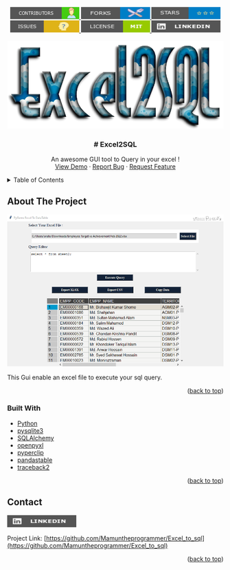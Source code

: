 
<div  align="center" >
  <a href="https://github.com/Mamuntheprogrammer/Excel_to_sql/graphs/contributors">
    <img src="images/contributors.png" alt="contributors"  >
  </a>
  <a href="https://github.com/Mamuntheprogrammer/Excel_to_sql/network/members">
    <img src="images/forks.png" alt="forks"  >
  </a>
  <a href="https://github.com/Mamuntheprogrammer/Excel_to_sql/stargazers">
    <img src="images/stars.png" alt="Logo"  >
  </a>
  <a href="https://github.com/Mamuntheprogrammer/Excel_to_sql/issues">
    <img src="images/issues.png" alt="Logo"   >
  </a>
  <a href="https://github.com/Mamuntheprogrammer/Excel_to_sql/blob/main/LICENSE">
    <img src="images/license.png" alt="license"   >
  </a>
  <a href="https://www.linkedin.com/in/mamuntheprogrammer/">
    <img src="images/linkedin.png" alt="Logo"  >
  </a>
</div>






<div id="top"></div>
<!-- 
[![Contributors][contributors-shield]][contributors-url]
[![Forks][forks-shield]][forks-url]
[![Stargazers][stars-shield]][stars-url]
[![Issues][issues-shield]][issues-url]
[![MIT License][license-shield]][license-url]
[![LinkedIn][linkedin-shield]][linkedin-url] -->








<!-- PROJECT LOGO -->
<br />
<div align="center">
  <a href="https://github.com/othneildrew/Best-README-Template">
    <img src="images/xl2sql.png" alt="Logo" >
  </a>

  <h3 align="center"># Excel2SQL</h3>

  <p align="center">
    An awesome GUI tool to Query in your excel !
    <br />
    <!-- <a href=""><strong>Explore the docs »</strong></a> -->
    <a href="https://github.com/Mamuntheprogrammer/Excel_to_sql">View Demo</a>
    ·
    <a href="https://github.com/Mamuntheprogrammer/Excel_to_sql/issues">Report Bug</a>
    ·
    <a href="https://github.com/Mamuntheprogrammer/Excel_to_sql/issues">Request Feature</a>
  </p>
</div>



<!-- TABLE OF CONTENTS -->
<details>
  <summary>Table of Contents</summary>
  <ol>
     <li><a href="#built-with">Built With</a></li>
    <li><a href="#contact">Contact</a></li>

  </ol>
</details>



<!-- ABOUT THE PROJECT -->
## About The Project

<p align="center">
  <img src="https://github.com/Mamuntheprogrammer/Excel_to_sql/blob/main/images/xl2sql2.png?raw=true" alt="Pygems Office Utility"/>
</p>


This Gui enable an excel file to execute your sql query.



<p align="right">(<a href="#top">back to top</a>)</p>



### Built With


* [Python](https://www.python.org/downloads/)
* [pysqlite3](https://pypi.org/project/pysqlite3/)
* [SQLAlchemy](https://pypi.org/project/SQLAlchemy/)
* [openpyxl](https://pypi.org/project/openpyxl/)
* [pyperclip](https://pypi.org/project/pyperclip/)
* [pandastable](https://pypi.org/project/pandastable/)
* [traceback2](https://pypi.org/project/traceback2/)


<p align="right">(<a href="#top">back to top</a>)</p>



<!-- GETTING STARTED -->





<!-- CONTACT -->
## Contact

<a href="https://www.linkedin.com/in/mamuntheprogrammer/">
    <img src="images/linkedin.png" alt="Logo"  >
  </a>

Project Link: [https://github.com/Mamuntheprogrammer/Excel_to_sql](https://github.com/Mamuntheprogrammer/Excel_to_sql)

<p align="right">(<a href="#top">back to top</a>)</p>





